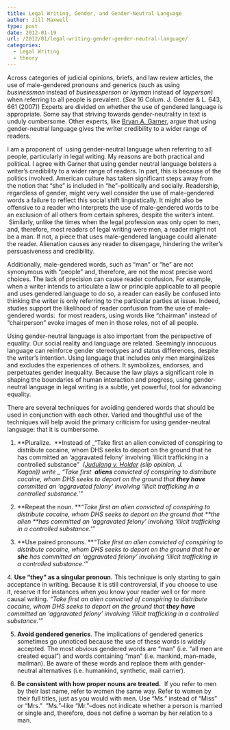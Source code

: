 ```yaml
---
title: Legal Writing, Gender, and Gender-Neutral Language
author: Jill Maxwell
type: post
date: 2012-01-19
url: /2012/01/legal-writing-gender-gender-neutral-language/
categories:
  - Legal Writing
  - theory
---
```

Across categories of judicial opinions, briefs, and law review articles, the use of male-gendered pronouns and generics (such as using _businessman_ instead of _businessperson_ or _layman_ instead of _layperson)_  when referring to all people is prevalent. (_See_ 16 Colum. J. Gender & L. 643, 661 (2007)) Experts are divided on whether the use of gendered language is appropriate. Some say that striving towards gender-neutrality in text is unduly cumbersome. Other experts, like [Bryan A. Garner][1], argue that using gender-neutral language gives the writer credibility to a wider range of readers.

I am a proponent of  using gender-neutral language when referring to all people, particularly in legal writing. My reasons are both practical and political. I agree with Garner that using gender neutral language bolsters a writer&#8217;s credibility to a wider range of readers. In part, this is because of the politics involved. American culture has taken significant steps away from the notion that &#8220;she&#8221; is included in &#8220;he&#8221;&#8211;politically and socially. Readership, regardless of gender, might very well consider the use of male-gendered words a failure to reflect this social shift linguistically. It might also be offensive to a reader who interprets the use of male-gendered words to be an exclusion of all others from certain spheres, despite the writer&#8217;s intent.  Similarly, unlike the times when the legal profession was only open to men, and, therefore, most readers of legal writing were men, a reader might not be a man. If not, a piece that uses male-gendered language could alienate the reader. Alienation causes any reader to disengage, hindering the writer&#8217;s persuasiveness and credibility.

Additionally, male-gendered words, such as &#8220;man&#8221; or &#8220;he&#8221; are not synonymous with &#8220;people&#8221; and, therefore, are not the most precise word choices. The lack of precision can cause reader confusion. For example, when a writer intends to articulate a law or principle applicable to all people and uses gendered language to do so, a reader can easily be confused into thinking the writer is only referring to the particular parties at issue. Indeed, studies support the likelihood of reader confusion from the use of male-gendered words:  for most readers, using words like &#8220;chairman&#8221; instead of &#8220;chairperson&#8221; evoke images of men in those roles, not of all people.

Using gender-neutral language is also important from the perspective of equality. Our social reality and language are related. Seemingly innocuous language can reinforce gender stereotypes and status differences, despite the writer&#8217;s intention. Using language that includes only men marginalizes and excludes the experiences of others. It symbolizes, endorses, and perpetuates gender inequality. Because the law plays a significant role in shaping the boundaries of human interaction and progress, using gender-neutral language in legal writing is a subtle, yet powerful, tool for advancing equality.

There are several techniques for avoiding gendered words that should be used in conjunction with each other. Varied and thoughtful use of the techniques will help avoid the primary criticism for using gender-neutral language: that it is cumbersome.

1. **Pluralize.  **Instead of _&#8220;Take first an alien convicted of conspiring to distribute cocaine, whom DHS seeks to deport on the ground that he has committed an &#8216;aggravated felony&#8217; involving &#8216;illicit trafficking in a controlled substance&#8221;  _(<span style="text-decoration: underline;">Judulang v. Holder</span> (slip opinion, J. Kagan)) write _ _&#8220;Take first  **aliens** convicted of conspiring to distribute cocaine, whom DHS seeks to deport on the ground that **they have** committed an &#8216;aggravated felony&#8217; involving &#8216;illicit trafficking in a controlled substance.&#8217;&#8221;__

2. **Repeat the noun. **_&#8220;Take first an alien convicted of conspiring to distribute cocaine, whom DHS seeks to deport on the ground that **the alien **has committed an &#8216;aggravated felony&#8217; involving &#8216;illicit trafficking in a controlled substance.&#8217;&#8221;_

3. **Use paired pronouns. **_&#8220;Take first an alien convicted of conspiring to distribute cocaine, whom DHS seeks to deport on the ground that he **or she** has committed an &#8216;aggravated felony&#8217; involving &#8216;illicit trafficking in a controlled substance.&#8217;&#8221;_

4. **Use &#8220;they&#8221; as a singular pronoun.** This technique is only starting to gain acceptance in writing. Because it is still controversial, if you choose to use it, reserve it for instances when you know your reader well or for more causal writing. _&#8220;Take first an alien convicted of conspiring to distribute cocaine, whom DHS seeks to deport on the ground that **they have** committed an &#8216;aggravated felony&#8217; involving &#8216;illicit trafficking in a controlled substance.&#8217;&#8221;_

5. **Avoid gendered generics**. The implications of gendered generics sometimes go unnoticed because the use of these words is widely accepted. The most obvious gendered words are &#8220;man&#8221; (i.e. &#8220;all men are created equal&#8221;) and words containing &#8220;man&#8221; (i.e. mankind, man-made, mailman). Be aware of these words and replace them with gender-neutral alternatives (i.e. humankind, synthetic, mail carrier).

6. **Be consistent with how proper nouns are treated.**  If you refer to men by their last name, refer to women the same way. Refer to women by their full titles, just as you would with men. Use &#8220;Ms.&#8221; instead of &#8220;Miss&#8221; or &#8220;Mrs.&#8221;  &#8221;Ms.&#8221;&#8211;like &#8220;Mr.&#8221;&#8211;does not indicate whether a person is married or single and, therefore, does not define a woman by her relation to a man.

&nbsp;

 [1]: http://lawprose.org/bryan_garner/about.php "Garner Bio"
